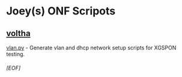 # Joey(s) ONF Scripots

## [voltha](https://github.com/joey-onf/onf/tree/origin/master/voltha)
[vlan.py](https://github.com/joey-onf/onf/blob/origin/master/voltha/vlan.py) - Generate vlan and dhcp network setup scripts for XGSPON testing.

###### [EOF]
